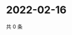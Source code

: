 # 2022-02-16

共 0 条

<!-- BEGIN WEIBO -->
<!-- 最后更新时间 Wed Feb 16 2022 14:14:06 GMT+0800 (China Standard Time) -->

<!-- END WEIBO -->
